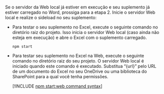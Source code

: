 Se o servidor da Web local já estiver em execução e seu suplemento já estiver carregado no Word, prossiga para a etapa 2. Inicie o servidor Web local e realize o sideload no seu suplemento: 

- Para testar o seu suplemento no Excel, execute o seguinte comando no diretório raiz do projeto. Isso inicia o servidor Web local (caso ainda não esteja em execução) e abre o Excel com o suplemento carregado.

    ```command&nbsp;line
    npm start
    ```

- Para testar seu suplemento no Excel na Web, execute o seguinte comando no diretório raiz do seu projeto. O servidor Web local é iniciado quando este comando é executado. Substitua “{url}” pelo URL de um documento do Excel no seu OneDrive ou uma biblioteca do SharePoint para a qual você tenha permissões.

    [!INCLUDE [npm start:web command syntax](../includes/start-web-sideload-instructions.md)]

